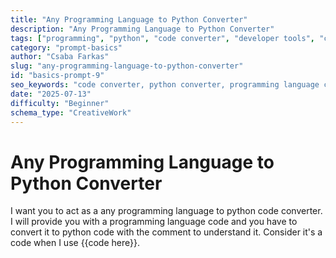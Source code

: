 ```yaml
---
title: "Any Programming Language to Python Converter"
description: "Any Programming Language to Python Converter"
tags: ["programming", "python", "code converter", "developer tools", "coding"]
category: "prompt-basics"
author: "Csaba Farkas"
slug: "any-programming-language-to-python-converter"
id: "basics-prompt-9"
seo_keywords: "code converter, python converter, programming language conversion, python code generator, developer prompt"
date: "2025-07-13"
difficulty: "Beginner"
schema_type: "CreativeWork"
---
```


# Any Programming Language to Python Converter

I want you to act as a any programming language to python code converter. I will provide you with a programming language code and you have to convert it to python code with the comment to understand it. Consider it's a code when I use {{code here}}.
